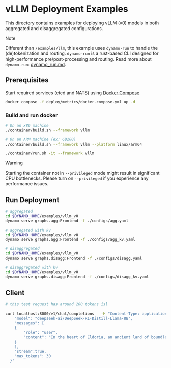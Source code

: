 <!--
SPDX-FileCopyrightText: Copyright (c) 2025 NVIDIA CORPORATION & AFFILIATES. All rights reserved.
SPDX-License-Identifier: Apache-2.0

Licensed under the Apache License, Version 2.0 (the "License");
you may not use this file except in compliance with the License.
You may obtain a copy of the License at

http://www.apache.org/licenses/LICENSE-2.0

Unless required by applicable law or agreed to in writing, software
distributed under the License is distributed on an "AS IS" BASIS,
WITHOUT WARRANTIES OR CONDITIONS OF ANY KIND, either express or implied.
See the License for the specific language governing permissions and
limitations under the License.
-->

# vLLM Deployment Examples

This directory contains examples for deploying vLLM (v0) models in both aggregated and disaggregated configurations.

> [!NOTE]
> Different than `/examples/llm`, this example uses `dynamo-run` to handle the (de)tokenization and routing. `dynamo-run` is a rust-based CLI designed for high-performance pre/post-processing and routing. Read more about `dynamo-run`: [dynamo_run.md](../../docs/guides/dynamo_run.md).

## Prerequisites

Start required services (etcd and NATS) using [Docker Compose](../../deploy/metrics/docker-compose.yml)
```bash
docker compose -f deploy/metrics/docker-compose.yml up -d
```

### Build and run docker

```bash
# On an x86 machine
./container/build.sh --framework vllm

# On an ARM machine (ex: GB200)
./container/build.sh --framework vllm --platform linux/arm64

./container/run.sh -it --framework vllm
```

> [!WARNING]
> Starting the container not in `--privileged` mode might result in significant CPU bottlenecks. Please turn on `--privileged` if you experience any performance issues.


## Run Deployment

```bash
# aggregated
cd $DYNAMO_HOME/examples/vllm_v0
dynamo serve graphs.agg:Frontend -f ./configs/agg.yaml

# aggregated with kv
cd $DYNAMO_HOME/examples/vllm_v0
dynamo serve graphs.agg:Frontend -f ./configs/agg_kv.yaml

# disaggregated
cd $DYNAMO_HOME/examples/vllm_v0
dynamo serve graphs.disagg:Frontend -f ./configs/disagg.yaml

# disaggregated with kv
cd $DYNAMO_HOME/examples/vllm_v0
dynamo serve graphs.disagg:Frontend -f ./configs/disagg_kv.yaml
```

## Client

```bash
# this test request has around 200 tokens isl

curl localhost:8000/v1/chat/completions   -H "Content-Type: application/json"   -d '{
    "model": "deepseek-ai/DeepSeek-R1-Distill-Llama-8B",
    "messages": [
    {
        "role": "user",
        "content": "In the heart of Eldoria, an ancient land of boundless magic and mysterious creatures, lies the long-forgotten city of Aeloria. Once a beacon of knowledge and power, Aeloria was buried beneath the shifting sands of time, lost to the world for centuries. You are an intrepid explorer, known for your unparalleled curiosity and courage, who has stumbled upon an ancient map hinting at ests that Aeloria holds a secret so profound that it has the potential to reshape the very fabric of reality. Your journey will take you through treacherous deserts, enchanted forests, and across perilous mountain ranges. Your Task: Character Background: Develop a detailed background for your character. Describe their motivations for seeking out Aeloria, their skills and weaknesses, and any personal connections to the ancient city or its legends. Are they driven by a quest for knowledge, a search for lost familt clue is hidden."
    }
    ],
    "stream":true,
    "max_tokens": 30
  }'

```